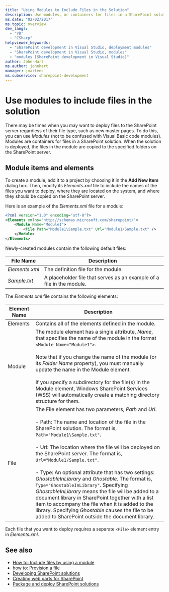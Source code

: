```yaml
---
title: "Using Modules to Include Files in the Solution"
description: Use modules, or containers for files in a SharePoint solution, to deploy files to the SharePoint server regardless of their file type (such as master pages).
ms.date: "02/02/2017"
ms.topic: overview
dev_langs:
  - "VB"
  - "CSharp"
helpviewer_keywords:
  - "SharePoint development in Visual Studio, deployment modules"
  - "SharePoint development in Visual Studio, modules"
  - "modules [SharePoint development in Visual Studio]"
author: John-Hart
ms.author: johnhart
manager: jmartens
ms.subservice: sharepoint-development
---
```

# Use modules to include files in the solution

  There may be times when you may want to deploy files to the SharePoint server regardless of their file type, such as new master pages. To do this, you can use *Modules* (not to be confused with Visual Basic code modules). Modules are containers for files in a SharePoint solution. When the solution is deployed, the files in the module are copied to the specified folders on the SharePoint server.

## Module items and elements
 To create a module, add it to a project by choosing it in the **Add New Item** dialog box. Then, modify its *Elements.xml* file to include the names of the files you want to deploy, where they are located on the system, and where they should be copied on the SharePoint server.

 Here is an example of the *Elements.xml* file for a module:

```xml
<?xml version="1.0" encoding="utf-8"?>
<Elements xmlns="http://schemas.microsoft.com/sharepoint/">
    <Module Name="Module1">
        <File Path="Module1\Sample.txt" Url="Module1/Sample.txt" />
    </Module>
</Elements>

```

 Newly-created modules contain the following default files:

|File Name|Description|
|---------------|-----------------|
|*Elements.xml*|The definition file for the module.|
|*Sample.txt*|A placeholder file that serves as an example of a file in the module.|

 The *Elements.xml* file contains the following elements:

|Element Name|Description|
|------------------|-----------------|
|Elements|Contains all of the elements defined in the module.|
|Module|The module element has a single attribute, *Name*, that specifies the name of the module in the format `<Module Name="Module1">`.<br /><br /> Note that if you change the name of the module (or its *Folder Name* property), you must manually update the name in the Module element.<br /><br /> If you specify a subdirectory for the file(s) in the Module element, Windows SharePoint Services (WSS) will automatically create a matching directory structure for them.|
|File|The File element has two parameters, *Path* and *Url*.<br /><br /> - Path: The name and location of the file in the SharePoint solution. The format is, `Path="Module1\Sample.txt"`.<br /><br /> - Url: The location where the file will be deployed on the SharePoint server. The format is, `Url="Module1/Sample.txt"`.<br /><br /> - Type: An optional attribute that has two settings: *GhostableInLibrary* and *Ghostable*. The format is, `Type="GhostableInLibrary"`. Specifying *GhostableInLibrary* means the file will be added to a document library in SharePoint together with a list item to accompany the file when it is added to the library. Specifying *Ghostable* causes the file to be added to SharePoint outside the document library.|

 Each file that you want to deploy requires a separate `<File>` element entry in *Elements.xml*.

## See also
- [How to: Include files by using a module](../sharepoint/how-to-include-files-by-using-a-module.md)
- [how to: Provision a file](/previous-versions/office/developer/sharepoint-2010/ms441170(v=office.14))
- [Developing SharePoint solutions](../sharepoint/developing-sharepoint-solutions.md)
- [Creating web parts for SharePoint](../sharepoint/creating-web-parts-for-sharepoint.md)
- [Package and deploy SharePoint solutions](../sharepoint/packaging-and-deploying-sharepoint-solutions.md)
